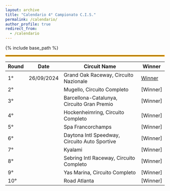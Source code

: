 ```yaml
---
layout: archive
title: "Calendario 4° Campionato C.I.S."
permalink: /calendario/
author_profile: true
redirect_from:
  - /calendario
---
```


{% include base_path %}

<hr style="border: 2px solid orange;" />

| **Round** | **Date**     | **Circuit Name**                          | **Winner**            |
|-----------|--------------|--------------------------------------------|-----------------------|
| 1°        |  26/09/2024  | Grand Oak Raceway, Circuito Nazionale      | [Winner](/calendar/grand_oak)              |
| 2°        |              | Mugello, Circuito Completo                 | [Winner]              |
| 3°        |              | Barcellona-Catalunya, Circuito Gran Premio | [Winner]              |
| 4°        |              | Hockenheimring, Circuito Completo          | [Winner]              |
| 5°        |              | Spa Francorchamps                          | [Winner]              |
| 6°        |              | Daytona Intl Speedway, Circuito Auto Sportive | [Winner]              |
| 7°        |              | Kyalami                                    | [Winner]              |
| 8°        |              | Sebring Intl Raceway, Circuito Completo    | [Winner]              |
| 9°        |              | Yas Marina, Circuito Completo              | [Winner]              |
| 10°       |              | Road Atlanta                               | [Winner]              |


<!-- ## Risultati
{% for post in site.calendar %}
  {% include archive-single.html %}
{% endfor %} -->